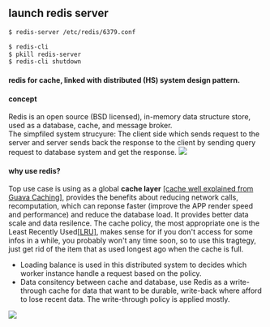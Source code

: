 ## launch redis server 

```bash 
$ redis-server /etc/redis/6379.conf 

$ redis-cli  
$ pkill redis-server
$ redis-cli shutdown
```

#### redis for cache, linked with distributed (HS) system design pattern. <br/>

#### concept 
Redis is an open source (BSD licensed), in-memory data structure store, used as a database, cache, and message broker.<br/> 
The simpfiled system strucyure: 
The client side which sends request to the server and server sends back the response to the client by sending query request to database system and get the response. 
<img src='https://dzone.com/storage/temp/9300395-architecturediagram.png'> 

#### why use redis? 
Top use case is using as a global <strong>cache layer</strong> <a href='https://github.com/google/guava/wiki/CachesExplained'>[cache well explained from Guava Caching]</a>, provides the benefits about reducing network calls, recomputation, which can reponse faster (improve the APP render speed and performance) and reduce the database load. It provides better data scale and data resilence. The cache policy, the most appropriate one is the Least Recently Used<a href='http://www.mathcs.emory.edu/~cheung/Courses/355/Syllabus/9-virtual-mem/LRU-replace.html'>[LRU]</a>, makes sense for if you don't access for some infos in a while, you probably won't any time soon, so to use this tragtegy, just get rid of the item that as used longest ago when the cache is full.  

- Loading balance is used in this distributed system to decides which worker instance handle a request based on the policy. 
- Data consitency between cache and database, use Redis as a write-through cache for data that want to be durable, write-back where afford to lose recent data. The write-through policy is applied mostly. 
<img src='https://camo.githubusercontent.com/7acedde6aa7853baf2eb4a53f88e2595ebe43756/687474703a2f2f692e696d6775722e636f6d2f51367a32344c612e706e67'> 